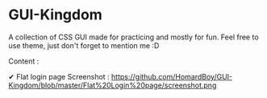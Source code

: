 # GUI-Kingdom
A collection of CSS GUI made for practicing and mostly for fun.
Feel free to use theme, just don't forget to mention me :D

Content :

  ✔ Flat login page 
  Screenshot : https://github.com/HomardBoy/GUI-Kingdom/blob/master/Flat%20Login%20page/screenshot.png
